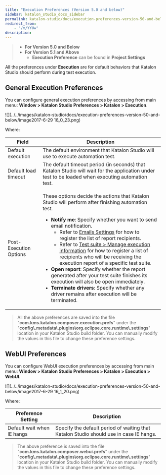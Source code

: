 ```yaml
---
title: "Execution Preferences (Version 5.0 and below)" 
sidebar: katalon_studio_docs_sidebar
permalink: katalon-studio/docs/execution-preferences-version-50-and-below.html 
redirect_from:
    - "/x/YYUw"
description: 
---
```

> *   **For Version 5.0 and Below**
> *   **For Version 5.1 and Above**
>     *   **Execution Preference** can be found in **Project Settings**

All the preferences under **Execution** are for default behaviors that Katalon Studio should perform during test execution. 

General Execution Preferences
-----------------------------

You can configure general execution preferences by accessing from main menu: **Window > Katalon Studio Preferences > Katalon > Execution**.

![](../../images/katalon-studio/docs/execution-preferences-version-50-and-below/image2017-6-29 16_0_23.png)

Where:

<table><thead><tr><th>Field</th><th>Description</th></tr></thead><tbody><tr><td>Default execution</td><td>The default environment that Katalon Studio will use to execute automation test.</td></tr><tr><td>Default load timeout</td><td>The default timeout period (in seconds) that Katalon Studio will wait for the application under test to be loaded when executing automation test.</td></tr><tr><td>Post-Execution Options</td><td><p>These options decide the actions that Katalon Studio will perform after finishing automation test.</p><ul><li><strong>Notify me</strong>: Specify whether you want to send email notification.<ul><li>Refer to <a href="/display/KD/Emails+Settings">Emails Settings</a> for how to register the list of report recipients.</li><li>Refer to <a href="/pages/viewpage.action?pageId=786668">Test suite &gt; Manage execution information</a> for how to register a list of recipients who will be receiving the execution report of a specific test suite.</li></ul></li><li><strong>Open report</strong>: Specify whether the report generated after your test suite finishes its execution will also be open immediately.</li><li><strong>Terminate drivers</strong>: Specify whether any driver remains after execution will be terminated.</li></ul></td></tr></tbody></table>

> All the above preferences are saved into the file "**com.kms.katalon.composer.execution.prefs**" under the "**config\\.metadata\\.plugins\\org.eclipse.core.runtime\\.settings**" location in your Katalon Studio build folder. You can manually modify the values in this file to change these preference settings.

WebUI Preferences
-----------------

You can configure WebUI execution preferences by accessing from main menu: **Window > Katalon Studio Preferences > Katalon > Execution > WebUI**.

![](../../images/katalon-studio/docs/execution-preferences-version-50-and-below/image2017-6-29 16_1_20.png)

Where:

| Preference Setting | Description |
| --- | --- |
| Default wait when IE hangs | Specify the default period of waiting that Katalon Studio should use in case IE hangs. |

> The above preference is saved into the file "**com.kms.katalon.composer.webui.prefs**" under the "**config\\.metadata\\.plugins\\org.eclipse.core.runtime\\.settings**" location in your Katalon Studio build folder. You can manually modify the values in this file to change these preference settings.